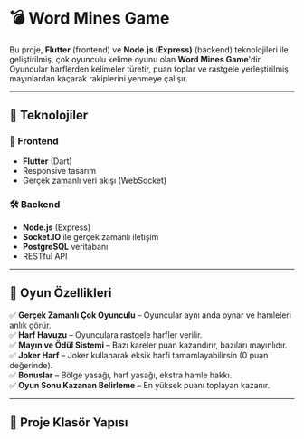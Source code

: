 # 💣 Word Mines Game

Bu proje, **Flutter** (frontend) ve **Node.js (Express)** (backend) teknolojileri ile geliştirilmiş, çok oyunculu kelime oyunu olan **Word Mines Game**'dir.  
Oyuncular harflerden kelimeler türetir, puan toplar ve rastgele yerleştirilmiş mayınlardan kaçarak rakiplerini yenmeye çalışır.

---

## 🚀 Teknolojiler

### 🎨 Frontend
- **Flutter** (Dart)
- Responsive tasarım
- Gerçek zamanlı veri akışı (WebSocket)

### 🛠 Backend
- **Node.js** (Express)
- **Socket.IO** ile gerçek zamanlı iletişim
- **PostgreSQL** veritabanı
- RESTful API

---

## 📌 Oyun Özellikleri
✅ **Gerçek Zamanlı Çok Oyunculu** – Oyuncular aynı anda oynar ve hamleleri anlık görür.  
✅ **Harf Havuzu** – Oyunculara rastgele harfler verilir.  
✅ **Mayın ve Ödül Sistemi** – Bazı kareler puan kazandırır, bazıları mayınlıdır.  
✅ **Joker Harf** – Joker kullanarak eksik harfi tamamlayabilirsin (0 puan değerinde).  
✅ **Bonuslar** – Bölge yasağı, harf yasağı, ekstra hamle hakkı.  
✅ **Oyun Sonu Kazanan Belirleme** – En yüksek puanı toplayan kazanır.  

---

## 📂 Proje Klasör Yapısı

